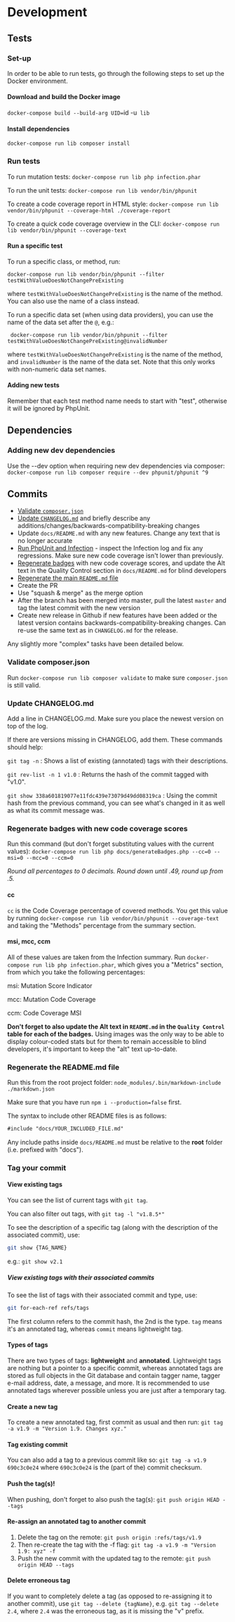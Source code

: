 # Development

## Tests


### Set-up
In order to be able to run tests, go through the following steps to set up the Docker environment.


#### Download and build the Docker image
`docker-compose build --build-arg UID=`id -u` lib`


#### Install dependencies

`docker-compose run lib composer install`


### Run tests

To run mutation tests:
`docker-compose run lib php infection.phar`

To run the unit tests:
`docker-compose run lib vendor/bin/phpunit`

To create a code coverage report in HTML style:
`docker-compose run lib vendor/bin/phpunit --coverage-html ./coverage-report`

To create a quick code coverage overview in the CLI:
`docker-compose run lib vendor/bin/phpunit --coverage-text`


#### Run a specific test

To run a specific class, or method, run:

`docker-compose run lib vendor/bin/phpunit --filter testWithValueDoesNotChangePreExisting`

where `testWithValueDoesNotChangePreExisting` is the name of the method. You can also use the name of a class instead.

To run a specific data set (when using data providers), you can use the name of the data set after the `@`, e.g.:

` docker-compose run lib vendor/bin/phpunit --filter testWithValueDoesNotChangePreExisting@invalidNumber`

where `testWithValueDoesNotChangePreExisting` is the name of the method, and `invalidNumber` is the name of the data set. Note that this only works with non-numeric data set names.


#### Adding new tests

Remember that each test method name needs to start with "test", otherwise it will be ignored by PhpUnit.


## Dependencies

### Adding new dev dependencies

Use the --dev option when requiring new dev dependencies via composer:
`docker-compose run lib composer require --dev phpunit/phpunit ^9`


## Commits

- [Validate `composer.json`](#validate-composerjson)
- [Update `CHANGELOG.md`](#update-changelogmd) and briefly describe any additions/changes/backwards-compatibility-breaking changes
- Update `docs/README.md` with any new features. Change any text that is no longer accurate
- [Run PhpUnit and Infection](#run-tests) - inspect the Infection log and fix any regressions. Make sure new code coverage isn't lower than previously.
- [Regenerate badges](#regenerate-badges-with-new-code-coverage-scores) with new code coverage scores, and update the Alt text in the Quality Control section in `docs/README.md` for blind developers
- [Regenerate the main `README.md` file](#regenerate-the-readmemd-file)
- Create the PR
- Use "squash & merge" as the merge option
- After the branch has been merged into master, pull the latest `master` and tag the latest commit with the new version
- Create new release in Github if new features have been added or the latest version contains backwards-compatibility-breaking changes. Can re-use the same text as in `CHANGELOG.md` for the release.

Any slightly more "complex" tasks have been detailed below.

### Validate composer.json

Run `docker-compose run lib composer validate` to make sure `composer.json` is still valid.


### Update CHANGELOG.md

Add a line in CHANGELOG.md. Make sure you place the newest version on top of the log.

If there are versions missing in CHANGELOG, add them. These commands should help:

`git tag -n`
: Shows a list of existing (annotated) tags with their descriptions.

`git rev-list -n 1 v1.0`
: Returns the hash of the commit tagged with "v1.0".

`git show 338a601819077e11fdc439e73079d49dd08319ca`
: Using the commit hash from the previous command, you can see what's changed in it as well as what its commit message was.

### Regenerate badges with new code coverage scores

Run this command (but don't forget substituting values with the current values):
`docker-compose run lib php docs/generateBadges.php --cc=0 --msi=0 --mcc=0 --ccm=0`

*Round all percentages to 0 decimals. Round down until .49, round up from .5.*

#### cc
`cc` is the Code Coverage percentage of covered methods. You get this value by running `docker-compose run lib vendor/bin/phpunit --coverage-text` and taking the "Methods" percentage from the summary section.

#### msi, mcc, ccm
All of these values are taken from the Infection summary. Run `docker-compose run lib php infection.phar`, which gives you a "Metrics" section, from which you take the following percentages:

msi: Mutation Score Indicator

mcc: Mutation Code Coverage

ccm: Code Coverage MSI

**Don't forget to also update the Alt text in `README.md` in the `Quality Control` table for each of the badges.** Using images was the only way to be able to display colour-coded stats but for them to remain accessible to blind developers, it's important to keep the "alt" text up-to-date.


### Regenerate the README.md file

Run this from the root project folder:
`node_modules/.bin/markdown-include ./markdown.json`

Make sure that you have run `npm i --production=false` first.

The syntax to include other README files is as follows:
```markdown
#include "docs/YOUR_INCLUDED_FILE.md"
```

Any include paths inside `docs/README.md` must be relative to the **root** folder (i.e. prefixed with "docs").


### Tag your commit

#### View existing tags
You can see the list of current tags with `git tag`.

You can also filter out tags, with `git tag -l "v1.8.5*"`

To see the description of a specific tag (along with the description of the associated commit), use:
```bash
git show {TAG_NAME}
```
e.g.: `git show v2.1`


##### View existing tags with their associated commits

To see the list of tags with their associated commit and type, use:
```bash
git for-each-ref refs/tags 
```
The first column refers to the commit hash, the 2nd is the type. `tag` means it's an annotated tag, whereas `commit` means lightweight tag.


#### Types of tags
There are two types of tags: **lightweight** and **annotated**.
Lightweight tags are nothing but a pointer to a specific commit, whereas annotated tags are stored as full objects in the Git database and contain tagger name, tagger e-mail address, date, a message, and more.
It is recommended to use annotated tags wherever possible unless you are just after a temporary tag.


#### Create a new tag
To create a new annotated tag, first commit as usual and then run:
`git tag -a v1.9 -m "Version 1.9. Changes xyz."`


#### Tag existing commit
You can also add a tag to a previous commit like so: `git tag -a v1.9 690c3c0e24` where `690c3c0e24` is the (part of the) commit checksum.


#### Push the tag(s)!
When pushing, don't forget to also push the tag(s):
`git push origin HEAD --tags`


#### Re-assign an annotated tag to another commit

1. Delete the tag on the remote: `git push origin :refs/tags/v1.9`
2. Then re-create the tag with the -f flag: `git tag -a v1.9 -m "Version 1.9: xyz" -f`
3. Push the new commit with the updated tag to the remote: `git push origin HEAD --tags`


#### Delete erroneous tag

If you want to completely delete a tag (as opposed to re-assigning it to another commit), use `git tag --delete {tagName}`, e.g. `git tag --delete 2.4`, where `2.4` was the erroneous tag, as it is missing the "v" prefix.
